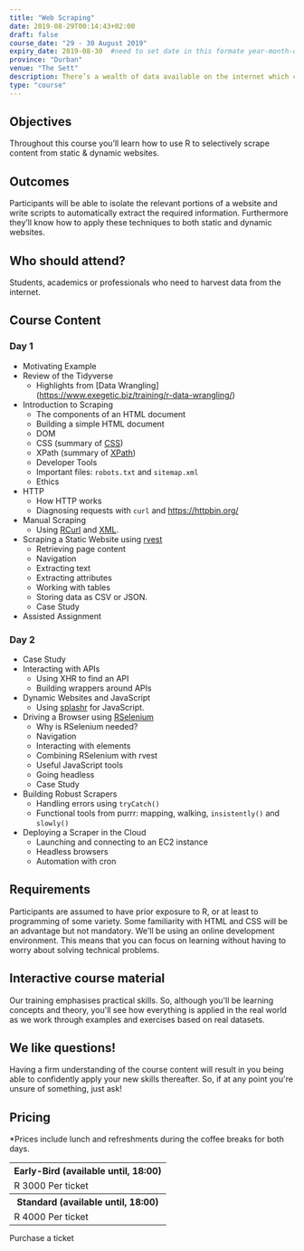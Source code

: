 ```yaml
---
title: "Web Scraping"
date: 2019-08-29T00:14:43+02:00
draft: false
course_date: "29 - 30 August 2019"
expiry_date: 2019-08-30  #need to set date in this formate year-month-day
province: "Durban"
venue: "The Sett"
description: There’s a wealth of data available on the internet which can be used for data augmentation or to create entirely new datasets. If you're not a scraping ninja, let's fix that! 
type: "course"
---
```


## Objectives

Throughout this course you’ll learn how to use R to selectively scrape content from static & dynamic websites.
          
## Outcomes

Participants will be able to isolate the relevant portions of a website and write scripts to automatically extract the required information. Furthermore they’ll know how to apply these techniques to both static and dynamic websites.

## Who should attend?

Students, academics or professionals who need to harvest data from the internet.

## Course Content
### Day 1

- Motivating Example <!-- Private Property -->
- Review of the Tidyverse
	- Highlights from [Data Wrangling] (https://www.exegetic.biz/training/r-data-wrangling/)
- Introduction to Scraping
	- The components of an HTML document
	- Building a simple HTML document
	- DOM
	- CSS (summary of [CSS](https://www.exegetic.biz/training/web-css/))
	- XPath (summary of [XPath](https://www.exegetic.biz/training/web-xpath/))
	- Developer Tools
	- Important files: `robots.txt` and `sitemap.xml`
	- Ethics
- HTTP
	- How HTTP works
	- Diagnosing requests with `curl` and <https://httpbin.org/>
- Manual Scraping
	- Using [RCurl](https://cran.r-project.org/web/packages/RCurl/index.html) and [XML](https://cran.r-project.org/web/packages/XML/index.html).
- Scraping a Static Website using [rvest](https://github.com/hadley/rvest)
	- Retrieving page content
	- Navigation
	- Extracting text
	- Extracting attributes
	- Working with tables
	- Storing data as CSV or JSON.
	- Case Study
- Assisted Assignment <!-- IMDB -->

### Day 2

- Case Study <!-- drug tests using rvest -->
- Interacting with APIs
	- Using XHR to find an API
	- Building wrappers around APIs
- Dynamic Websites and JavaScript
	- Using [splashr](https://github.com/hrbrmstr/splashr) for JavaScript.
- Driving a Browser using [RSelenium](https://github.com/ropensci/RSelenium)
	- Why is RSelenium needed?
	- Navigation
	- Interacting with elements
	- Combining RSelenium with rvest
	- Useful JavaScript tools
	- Going headless
	- Case Study
- Building Robust Scrapers
	- Handling errors using `tryCatch()`
	- Functional tools from purrr: mapping, walking, `insistently()` and `slowly()`
- Deploying a Scraper in the Cloud
	- Launching and connecting to an EC2 instance
	- Headless browsers
	- Automation with cron
          
## Requirements
          
Participants are assumed to have prior exposure to R, or at least to programming of some variety. Some familiarity with HTML and CSS will be an advantage but not mandatory. We'll be using an online development environment. This means that you can focus on learning without having to worry about solving technical problems.

## Interactive course material
          
Our training emphasises practical skills. So, although you'll be learning concepts and theory, you'll see how everything is applied in the real world as we work through examples and exercises based on real datasets.

## We like questions!
          
Having a firm understanding of the course content will result in you being able to confidently apply your new skills thereafter. So, if at any point you're unsure of something, just ask!

## Pricing
*Prices include lunch and refreshments during the coffee breaks for both days.

  <table width: 100% style="margin-bottom: 1%;">
      <tr>
          <th class="pricing">Early-Bird (available until, 18:00)</th>
      </tr>
      <tr>
          <td class="pricing">R 3000 Per ticket</td>
      </tr>
      <tr>
          <th class="pricing">Standard (available until, 18:00)</th>
      </tr>
      <tr>
          <td class="pricing">R 4000 Per ticket</td>
      </tr>
  </table>

<a class="btn btn-primary register" href="https://qkt.io/vGS277" target="_blank" style="text-decoration: none;"> Purchase a ticket</a>
